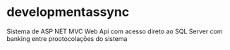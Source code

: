 # developmentassync
Sistema de ASP NET MVC Web Api com acesso direto ao SQL Server com banking entre prootocolações do sistema
